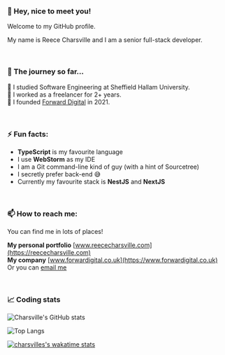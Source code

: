 ### :wave: Hey, nice to meet you!
Welcome to my GitHub profile.

My name is Reece Charsville and I am a senior full-stack developer.

<br />

### :mount_fuji: The journey so far...<br />
:round_pushpin: I studied Software Engineering at Sheffield Hallam University.<br />
:round_pushpin: I worked as a freelancer for 2+ years.<br />
:round_pushpin: I founded [Forward Digital](https://forwardigital.co.uk) in 2021.<br />

<br />

### ⚡ Fun facts:
- **TypeScript** is my favourite language
- I use **WebStorm** as my IDE
- I am a Git command-line kind of guy (with a hint of Sourcetree)
- I secretly prefer back-end :sweat_smile:
- Currently my favourite stack is **NestJS** and **NextJS**

<br />

### 📫 How to reach me:
You can find me in lots of places!<br />

**My personal portfolio** [www.reececharsville.com](https://reececharsville.com)<br />
**My company** [www.forwardigital.co.uk](https://www.forwardigital.co.uk)<br />
Or you can [email me](mailto:reece@reececharsville.com)<br />

<br />

### :chart_with_upwards_trend: Coding stats
![Charsville's GitHub stats](https://github-readme-stats.vercel.app/api?username=charsville&show_icons=true&theme=github_dark)

![Top Langs](https://github-readme-stats.vercel.app/api/top-langs/?username=charsville&layout=compact&theme=github_dark)

[![charsvilles's wakatime stats](https://github-readme-stats.vercel.app/api/wakatime?username=ReeceCharsville&theme=github_dark)]()

